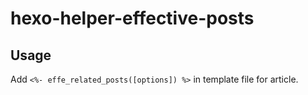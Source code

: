 # hexo-helper-effective-posts

## Usage
Add `<%- effe_related_posts([options]) %>` in template file for article.
